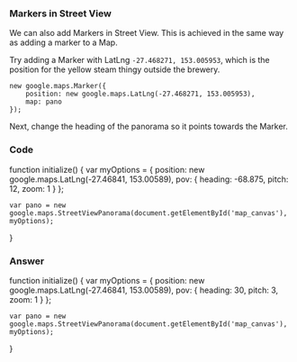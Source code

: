 ### Markers in Street View

We can also add Markers in Street View. This is achieved in the same way as adding a marker to a Map.

Try adding a Marker with LatLng `-27.468271, 153.005953`, which is the position for the yellow steam thingy outside the brewery.

    new google.maps.Marker({
        position: new google.maps.LatLng(-27.468271, 153.005953),
        map: pano
    });

Next, change the heading of the panorama so it points towards the Marker.

### Code
function initialize() {
    var myOptions = {
        position: new google.maps.LatLng(-27.46841, 153.00589),
        pov: {
            heading: -68.875,
            pitch: 12,
            zoom: 1
        }
    };

    var pano = new google.maps.StreetViewPanorama(document.getElementById('map_canvas'), myOptions);
}

### Answer
function initialize() {
    var myOptions = {
        position: new google.maps.LatLng(-27.46841, 153.00589),
        pov: {
            heading: 30,
            pitch: 3,
            zoom: 1
        }
    };

    var pano = new google.maps.StreetViewPanorama(document.getElementById('map_canvas'), myOptions);
}

